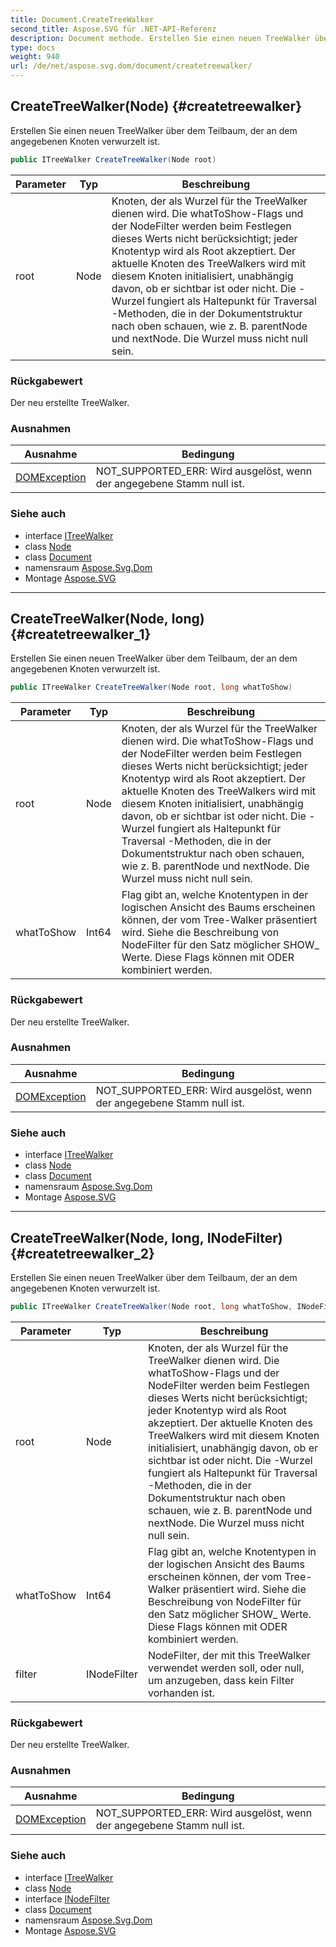 ```yaml
---
title: Document.CreateTreeWalker
second_title: Aspose.SVG für .NET-API-Referenz
description: Document methode. Erstellen Sie einen neuen TreeWalker über dem Teilbaum der an dem angegebenen Knoten verwurzelt ist.
type: docs
weight: 940
url: /de/net/aspose.svg.dom/document/createtreewalker/
---
```

## CreateTreeWalker(Node) {#createtreewalker}

Erstellen Sie einen neuen TreeWalker über dem Teilbaum, der an dem angegebenen Knoten verwurzelt ist.

```csharp
public ITreeWalker CreateTreeWalker(Node root)
```

| Parameter | Typ | Beschreibung |
| --- | --- | --- |
| root | Node | Knoten, der als Wurzel für the TreeWalker dienen wird. Die whatToShow-Flags und der NodeFilter werden beim Festlegen dieses Werts nicht berücksichtigt; jeder Knotentyp wird als Root akzeptiert. Der aktuelle Knoten des TreeWalkers wird mit diesem Knoten initialisiert, unabhängig davon, ob er sichtbar ist oder nicht. Die -Wurzel fungiert als Haltepunkt für Traversal -Methoden, die in der Dokumentstruktur nach oben schauen, wie z. B. parentNode und nextNode. Die Wurzel muss nicht null sein. |

### Rückgabewert

Der neu erstellte TreeWalker.

### Ausnahmen

| Ausnahme | Bedingung |
| --- | --- |
| [DOMException](../../domexception/) | NOT_SUPPORTED_ERR: Wird ausgelöst, wenn der angegebene Stamm null ist. |

### Siehe auch

* interface [ITreeWalker](../../../aspose.svg.dom.traversal/itreewalker/)
* class [Node](../../node/)
* class [Document](../)
* namensraum [Aspose.Svg.Dom](../../document/)
* Montage [Aspose.SVG](../../../)

---

## CreateTreeWalker(Node, long) {#createtreewalker_1}

Erstellen Sie einen neuen TreeWalker über dem Teilbaum, der an dem angegebenen Knoten verwurzelt ist.

```csharp
public ITreeWalker CreateTreeWalker(Node root, long whatToShow)
```

| Parameter | Typ | Beschreibung |
| --- | --- | --- |
| root | Node | Knoten, der als Wurzel für the TreeWalker dienen wird. Die whatToShow-Flags und der NodeFilter werden beim Festlegen dieses Werts nicht berücksichtigt; jeder Knotentyp wird als Root akzeptiert. Der aktuelle Knoten des TreeWalkers wird mit diesem Knoten initialisiert, unabhängig davon, ob er sichtbar ist oder nicht. Die -Wurzel fungiert als Haltepunkt für Traversal -Methoden, die in der Dokumentstruktur nach oben schauen, wie z. B. parentNode und nextNode. Die Wurzel muss nicht null sein. |
| whatToShow | Int64 | Flag gibt an, welche Knotentypen in der logischen Ansicht des Baums erscheinen können, der vom Tree-Walker präsentiert wird. Siehe die Beschreibung von NodeFilter für den Satz möglicher SHOW_ Werte. Diese Flags können mit ODER kombiniert werden. |

### Rückgabewert

Der neu erstellte TreeWalker.

### Ausnahmen

| Ausnahme | Bedingung |
| --- | --- |
| [DOMException](../../domexception/) | NOT_SUPPORTED_ERR: Wird ausgelöst, wenn der angegebene Stamm null ist. |

### Siehe auch

* interface [ITreeWalker](../../../aspose.svg.dom.traversal/itreewalker/)
* class [Node](../../node/)
* class [Document](../)
* namensraum [Aspose.Svg.Dom](../../document/)
* Montage [Aspose.SVG](../../../)

---

## CreateTreeWalker(Node, long, INodeFilter) {#createtreewalker_2}

Erstellen Sie einen neuen TreeWalker über dem Teilbaum, der an dem angegebenen Knoten verwurzelt ist.

```csharp
public ITreeWalker CreateTreeWalker(Node root, long whatToShow, INodeFilter filter)
```

| Parameter | Typ | Beschreibung |
| --- | --- | --- |
| root | Node | Knoten, der als Wurzel für the TreeWalker dienen wird. Die whatToShow-Flags und der NodeFilter werden beim Festlegen dieses Werts nicht berücksichtigt; jeder Knotentyp wird als Root akzeptiert. Der aktuelle Knoten des TreeWalkers wird mit diesem Knoten initialisiert, unabhängig davon, ob er sichtbar ist oder nicht. Die -Wurzel fungiert als Haltepunkt für Traversal -Methoden, die in der Dokumentstruktur nach oben schauen, wie z. B. parentNode und nextNode. Die Wurzel muss nicht null sein. |
| whatToShow | Int64 | Flag gibt an, welche Knotentypen in der logischen Ansicht des Baums erscheinen können, der vom Tree-Walker präsentiert wird. Siehe die Beschreibung von NodeFilter für den Satz möglicher SHOW_ Werte. Diese Flags können mit ODER kombiniert werden. |
| filter | INodeFilter | NodeFilter, der mit this TreeWalker verwendet werden soll, oder null, um anzugeben, dass kein Filter vorhanden ist. |

### Rückgabewert

Der neu erstellte TreeWalker.

### Ausnahmen

| Ausnahme | Bedingung |
| --- | --- |
| [DOMException](../../domexception/) | NOT_SUPPORTED_ERR: Wird ausgelöst, wenn der angegebene Stamm null ist. |

### Siehe auch

* interface [ITreeWalker](../../../aspose.svg.dom.traversal/itreewalker/)
* class [Node](../../node/)
* interface [INodeFilter](../../../aspose.svg.dom.traversal/inodefilter/)
* class [Document](../)
* namensraum [Aspose.Svg.Dom](../../document/)
* Montage [Aspose.SVG](../../../)


